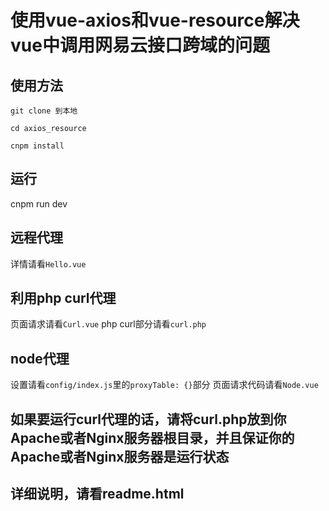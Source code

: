 # 使用vue-axios和vue-resource解决vue中调用网易云接口跨域的问题

## 使用方法
```
git clone 到本地
```

```
cd axios_resource
```

```
cnpm install
```
## 运行
cnpm run dev

## 远程代理
详情请看`Hello.vue`
## 利用php curl代理
页面请求请看`Curl.vue`
php curl部分请看`curl.php`
## node代理
设置请看`config/index.js`里的`proxyTable: {}`部分
页面请求代码请看`Node.vue`

## 如果要运行curl代理的话，请将curl.php放到你Apache或者Nginx服务器根目录，并且保证你的Apache或者Nginx服务器是运行状态

## 详细说明，请看readme.html